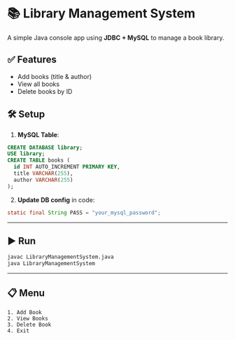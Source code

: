 # 📚 Library Management System

A simple Java console app using **JDBC + MySQL** to manage a book library.

## ✅ Features

- Add books (title & author)  
- View all books  
- Delete books by ID  

## 🛠️ Setup

1. **MySQL Table**:

```sql
CREATE DATABASE library;
USE library;
CREATE TABLE books (
  id INT AUTO_INCREMENT PRIMARY KEY,
  title VARCHAR(255),
  author VARCHAR(255)
);
```

2. **Update DB config** in code:

```java
static final String PASS = "your_mysql_password";
```

---

## ▶️ Run

```bash
javac LibraryManagementSystem.java
java LibraryManagementSystem
```

---

## 📋 Menu

```
1. Add Book
2. View Books
3. Delete Book
4. Exit
```
